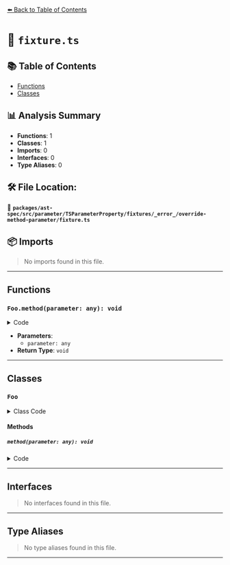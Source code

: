 [⬅️ Back to Table of Contents](../../../../../../../../index.md)

# 📄 `fixture.ts`

## 📚 Table of Contents

- [Functions](#functions)
- [Classes](#classes)

## 📊 Analysis Summary

- **Functions**: 1
- **Classes**: 1
- **Imports**: 0
- **Interfaces**: 0
- **Type Aliases**: 0

## 🛠️ File Location:
📂 **`packages/ast-spec/src/parameter/TSParameterProperty/fixtures/_error_/override-method-parameter/fixture.ts`**

## 📦 Imports

> No imports found in this file.


---

## Functions

### `Foo.method(parameter: any): void`

<details><summary>Code</summary>

```ts
method(override parameter) {}
```
</details>

- **Parameters**:
  - `parameter: any`
- **Return Type**: `void`

---

## Classes

### `Foo`

<details><summary>Class Code</summary>

```ts
class Foo {
  method(override parameter) {}
}
```
</details>

#### Methods

##### `method(parameter: any): void`

<details><summary>Code</summary>

```ts
method(override parameter) {}
```
</details>


---

## Interfaces

> No interfaces found in this file.


---

## Type Aliases

> No type aliases found in this file.


---